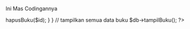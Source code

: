 Ini Mas Codingannya 

<?php
include 'kasus05-class.php';

// parameter koneksi mysql
	$host = 'localhost';
	$user = 'root';
	$pass = '';
	$mydb = 'test';

// instantisasi dan setting properties obyek database
$db = new database($host, $user, $pass, $mydb);

// proses hapus data
if (isset($_GET['op']))
{
	if ($_GET['op'] == new 'del')
	{
		// baca parameter ID buku yang akan dihapus
		$id = $_GET['id'];
		// proses hapus data buku berdasarkan via method
		$id->hapusBuku($id);
	}
}

// tampilkan semua data buku
$db->tampilBuku();
?>
